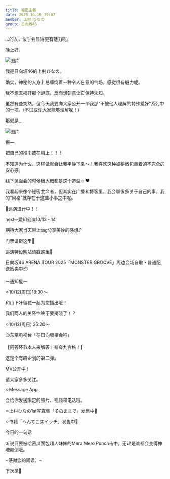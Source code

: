 ```yaml
---
title: 秘密主義
date: 2025.10.10 19:07
member: 上村 ひなの
group: 日向坂46
---
```


...的人，似乎会显得更有魅力呢。



晚上好。


![图片](https://cdn.hinatazaka46.com/files/14/diary/official/member/moblog/202510/mobpTwe0R.jpg)


我是日向坂46的上村ひなの。




确实，神秘的人身上总缠绕着一种令人在意的气场，感觉很有魅力呢。


我不想去揭开那个谜底，反而想刻意让它保持未知。










虽然有些突然，但今天我要向大家公开一个我那“不被他人理解的特殊爱好”系列中的一项。(不过或许大家能够理解呢！)






那就是…


![图片](https://cdn.hinatazaka46.com/files/14/diary/official/member/moblog/202510/mob3Kls2P.jpg)


锵—





把自己的推巾披在肩上！！！


不知道为什么，这样做就会让我平静下来～！我喜欢这种被稍微包裹着的不完全的安心感。


线下见面会的时候我大概都是这个造型☺️❤️












我看起来像个秘密主义者，但其实在广播和博客里，我会聊很多关于自己的事。我的“风格”就存在于这些小事之中呢。












📢巡演进行中！！



next⇨爱知公演10/13・14


期待大家当天带上tag分享美妙的感想♪



门票请戳这里🎫


巡演特设网站请戳这里👻





日向坂46 ARENA TOUR 2025「MONSTER GROOVE」周边会场自取・普通配送贩卖中📦


ー通知屋ー







⚪︎10/12(周日)18:30〜


和山下叶留花一起为您播出哦！




我们两人的关系性终于要揭晓了！？


⚪︎10/12(周日) 25:20〜





📺东京电视台「在日向坂相会吧」


【问答环节本人来解答！夸夸九宫格！】













这是个有趣企划的第二弹。



MV公开中！


请大家多多关注。


⚪︎Message App


会给你发送限定的照片、视频和电话哦。



︎⚪︎上村ひなの1st写真集「そのままで」发售中📸



⚪︎书籍「へんてこスイッチ」发售中📘


今日的一句话


听说只要被哈密瓜面包超人妹妹的Mero Mero Punch击中，无论是谁都会变得神魂颠倒哦。


~感谢您的阅读。~



下次见🪽